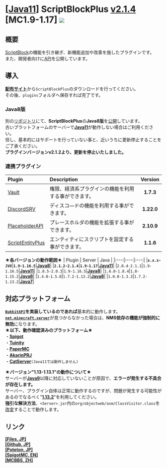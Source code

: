 [[Java11](https://adoptopenjdk.net/?variant=openjdk11)] ScriptBlockPlus [v2.1.4](https://github.com/yuttyann/ScriptBlockPlus/releases/tag/v2.1.4) [MC1.9-1.17] [![](https://jitpack.io/v/yuttyann/ScriptBlockPlus.svg)](https://jitpack.io/#yuttyann/ScriptBlockPlus)
==========

概要
-----------
[ScriptBlock](https://dev.bukkit.org/projects/scriptblock)の機能を引き継ぎ、新機能追加や改善を施したプラグインです。  
また、開発者向けに[API](https://github.com/yuttyann/ScriptBlockPlus/wiki/%5BJP%5D-API-Tutorial)を公開しています。  

導入
-----------
[**配布サイト**](https://github.com/yuttyann/ScriptBlockPlus#リンク)から`ScriptBlockPlus`のダウンロードを行ってください。  
その後、`plugins`フォルダへ保存すれば完了です。  

### Java8版
別の[リポジトリ](https://github.com/yuttyann/ScriptBlockPlus-Java8)にて、**ScriptBlockPlus**の**Java8版**を[公開](https://github.com/yuttyann/ScriptBlockPlus-Java8/releases)しています。  
古いプラットフォームのサーバーで[**Java11**](https://adoptopenjdk.net/?variant=openjdk11)が動作しない場合はご利用ください。  
但し、基本的にはサポートを行っていない事と、近いうちに更新停止することをご了承ください。  
**プラグインバージョンv2.1.2より、更新を停止いたしました。**

### 連携プラグイン
| Plugin | Description | Version |
|:---|:---|:---:|
| [Vault](https://www.spigotmc.org/resources/vault.34315/) | 権限、経済系プラグインの機能を利用する事ができます。 | **1.7.3** |
| [DiscordSRV](https://www.spigotmc.org/resources/discordsrv.18494/) | ディスコ―ドの機能を利用する事ができます。 | **1.22.0** |
| [PlaceholderAPI](https://www.spigotmc.org/resources/placeholderapi.6245/) | プレースホルダの機能を拡張する事ができます。 | **2.10.9** |
| [ScriptEntityPlus](https://github.com/yuttyann/ScriptEntityPlus) | エンティティにスクリプトを設定する事ができます。 | **1.1.6** |  

**★各バージョンの動作範囲★**
| Plugin | Server | Java |
|:---:|:---:|:---:|
|**`x.x.x-JV8`**|**`1.9-1.16.5`**|**[Java8](https://adoptopenjdk.net/?variant=openjdk8)**|
|**`2.1.2-2.1.4`**|**`1.9-1.17`**|**[Java11](https://adoptopenjdk.net/?variant=openjdk11)**|
|`2.0.4-2.1.1`|`1.9-1.16.5`|**[Java11](https://adoptopenjdk.net/?variant=openjdk11)**|
|`1.8.5-2.0.3`|`1.9-1.16.5`|**[Java8](https://adoptopenjdk.net/?variant=openjdk8)**|
|`1.6.0-1.8.4`|`1.8-1.15.2`|**[Java8](https://adoptopenjdk.net/?variant=openjdk8)**|
|`1.4.0-1.5.0`|`1.7.2-1.13.2`|**[Java8](https://adoptopenjdk.net/?variant=openjdk8)**|
|`1.0.0-1.3.3`|`1.7.2-1.13.2`|**[Java7](https://jdk.java.net/java-se-ri/7)**|

対応プラットフォーム
-----------
**[`BukkitAPI`](https://hub.spigotmc.org/javadocs/bukkit/overview-summary.html)を実装しているのであれば**基本的に動作します。  
[**`net.minecraft.server`**](https://sodocumentation.net/ja/bukkit/topic/9576/nms)が見つからなかった場合は、**NMS依存の機能が強制的に無効**になります。  
**★以下、動作確認済みのプラットフォーム★**  
・**[Spigot](https://www.spigotmc.org/)**  
・**[Tuinity](https://github.com/Spottedleaf/Tuinity)**  
・**[PaperMC](https://papermc.io/)**  
・**[AkarinPRJ](https://github.com/Akarin-project/Akarin)**  
・**[CatServer](https://github.com/Luohuayu/CatServer)**`(Java11では動作しません)`  

**★バージョン"1.13-1.13.1"の動作について★**  
サーバーが[**Java9**](https://jdk.java.net/java-se-ri/9)以降に対応していないことが原因で、**エラーが発生する不具合が存在します。**  
サーバー、プラグイン自体は正常に動作するのですが、問題が発生する可能性があるのでなるべく"[**1.13.2**](https://papermc.io/legacy)"を利用してください。  
**強引な解決方法**、`<Server>.jar`内の`org/objectweb/asm/ClassVisitor.class`を[改変](https://pastebin.com/UFBdKXJD)することで動作します。  

リンク
-----------
**[[Files, JP]](https://file.yuttyann44581.net/)**  
**[[Github, JP]](https://github.com/yuttyann/ScriptBlockPlus/wiki#%E4%B8%80%E8%88%AC%E3%81%AE%E6%96%B9%E5%90%91%E3%81%91)**  
**[[Poteton, JP]](https://mcpoteton.com/mcplugin-scriptblockplus)**  
**[[SpigotMC, EN]](https://www.spigotmc.org/resources/1-9-1-15-2-scriptblockplus.78413/)**  
**[[MCBBS, ZH]](https://www.mcbbs.net/thread-691900-1-1.html)**